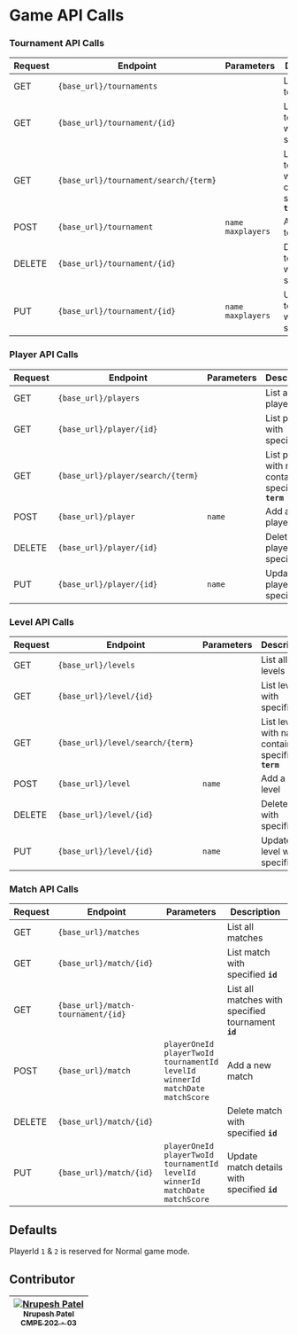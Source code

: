 # Game API Calls

### Tournament API Calls

| Request | Endpoint     | Parameters |Description                 |
|---------|--------------|------------- | -----------------------------|
| GET     | `{base_url}/tournaments` | | List all tournaments |
| GET     | `{base_url}/tournament/{id}` | | List tournament with specified **`id`** |
| GET     | `{base_url}/tournament/search/{term}` | | List tournament with name containing specified **`term`** |
| POST     | `{base_url}/tournament`| `name` <br /> `maxplayers` | Add a new tournament |
| DELETE     | `{base_url}/tournament/{id}` | | Delete tournament with specified **`id`** |
| PUT     | `{base_url}/tournament/{id}`| `name` <br /> `maxplayers` | Update tournament with specified **`id`** |


### Player API Calls

| Request | Endpoint     | Parameters |Description                 |
|---------|--------------|------------- | -----------------------------|
| GET     | `{base_url}/players` | | List all players |
| GET     | `{base_url}/player/{id}` | | List player with specified **`id`** |
| GET     | `{base_url}/player/search/{term}` | | List player with name containing specified **`term`** |
| POST     | `{base_url}/player`| `name` | Add a new player |
| DELETE     | `{base_url}/player/{id}` | | Delete player with specified **`id`** |
| PUT     | `{base_url}/player/{id}`| `name` | Update player with specified **`id`** |


### Level API Calls

| Request | Endpoint     | Parameters |Description                 |
|---------|--------------|------------- | -----------------------------|
| GET     | `{base_url}/levels` | | List all levels |
| GET     | `{base_url}/level/{id}` | | List level with specified **`id`** |
| GET     | `{base_url}/level/search/{term}` | | List level with name containing specified **`term`** |
| POST     | `{base_url}/level`| `name` | Add a new level |
| DELETE     | `{base_url}/level/{id}` | | Delete level with specified **`id`** |
| PUT     | `{base_url}/level/{id}`| `name` | Update level with specified **`id`** |


### Match API Calls

| Request | Endpoint     | Parameters |Description                 |
|---------|--------------|------------- | -----------------------------|
| GET     | `{base_url}/matches` | | List all matches |
| GET     | `{base_url}/match/{id}` | | List match with specified **`id`** |
| GET     | `{base_url}/match-tournament/{id}` | | List all matches with specified tournament **`id`** |
| POST     | `{base_url}/match`| `playerOneId` <br /> `playerTwoId` <br /> `tournamentId` <br /> `levelId` <br /> `winnerId` <br /> `matchDate` <br /> `matchScore` | Add a new match |
| DELETE     | `{base_url}/match/{id}` | | Delete match with specified **`id`** |
| PUT     | `{base_url}/match/{id}`| `playerOneId` <br /> `playerTwoId` <br /> `tournamentId` <br /> `levelId` <br /> `winnerId` <br /> `matchDate` <br /> `matchScore` | Update match details with specified **`id`** |

## Defaults

PlayerId `1` & `2` is reserved for Normal game mode.

## Contributor

| [![Nrupesh Patel](https://avatars.githubusercontent.com/nrupesh29?s=100)<br /><sub>Nrupesh Patel<br />CMPE 202 - 03</sub>](https://github.com/Nrupesh29)<br /> |
| :---: |
